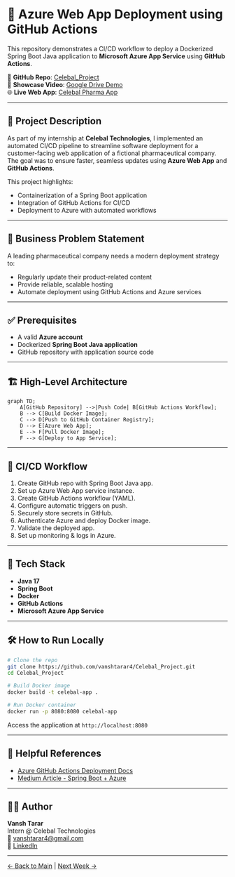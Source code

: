 # 🚀 Azure Web App Deployment using GitHub Actions

This repository demonstrates a CI/CD workflow to deploy a Dockerized Spring Boot Java application to **Microsoft Azure App Service** using **GitHub Actions**.

🔗 **GitHub Repo**: [Celebal_Project](https://github.com/vanshtarar4/Celebal_Project)  
🎥 **Showcase Video**: [Google Drive Demo](<YOUR-GOOGLE-DRIVE-LINK-HERE>)  
🌐 **Live Web App**: [Celebal Pharma App](https://celebal-pharma-app-b0d3f5c5f5hhhngn.eastus-01.azurewebsites.net)

---

## 📘 Project Description

As part of my internship at **Celebal Technologies**, I implemented an automated CI/CD pipeline to streamline software deployment for a customer-facing web application of a fictional pharmaceutical company. The goal was to ensure faster, seamless updates using **Azure Web App** and **GitHub Actions**.

This project highlights:
- Containerization of a Spring Boot application
- Integration of GitHub Actions for CI/CD
- Deployment to Azure with automated workflows

---

## 🧩 Business Problem Statement

A leading pharmaceutical company needs a modern deployment strategy to:
- Regularly update their product-related content
- Provide reliable, scalable hosting
- Automate deployment using GitHub Actions and Azure services

---

## ✅ Prerequisites

- A valid **Azure account**
- Dockerized **Spring Boot Java application**
- GitHub repository with application source code

---

## 🏗️ High-Level Architecture

```mermaid
graph TD;
    A[GitHub Repository] -->|Push Code| B[GitHub Actions Workflow];
    B --> C[Build Docker Image];
    C --> D[Push to GitHub Container Registry];
    D --> E[Azure Web App];
    E --> F[Pull Docker Image];
    F --> G[Deploy to App Service];
```

---

## 🔁 CI/CD Workflow

1. Create GitHub repo with Spring Boot Java app.
2. Set up Azure Web App service instance.
3. Create GitHub Actions workflow (YAML).
4. Configure automatic triggers on push.
5. Securely store secrets in GitHub.
6. Authenticate Azure and deploy Docker image.
7. Validate the deployed app.
8. Set up monitoring & logs in Azure.

---

## 📂 Tech Stack

- **Java 17**
- **Spring Boot**
- **Docker**
- **GitHub Actions**
- **Microsoft Azure App Service**

---

## 🛠️ How to Run Locally

```bash
# Clone the repo
git clone https://github.com/vanshtarar4/Celebal_Project.git
cd Celebal_Project

# Build Docker image
docker build -t celebal-app .

# Run Docker container
docker run -p 8080:8080 celebal-app
```

Access the application at `http://localhost:8080`

---

## 📎 Helpful References

- [Azure GitHub Actions Deployment Docs](https://learn.microsoft.com/en-us/azure/app-service/deploy-github-actions?tabs=applevel%2Caspnetcore)
- [Medium Article - Spring Boot + Azure](https://medium.com/@kharvinagaraj1/deploying-a-spring-boot-java-application-to-azure-app-service-using-github-actions-9d03405380bf)

---

## 👨‍💼 Author

**Vansh Tarar**  
Intern @ Celebal Technologies  
📧 vanshtarar4@gmail.com  
🔗 [LinkedIn](https://www.linkedin.com/in/vanshtarar/)

---


[← Back to Main](../README.md) | [Next Week →](../Week-3/README.md)
